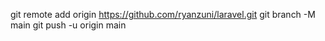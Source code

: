 git remote add origin https://github.com/ryanzuni/laravel.git
git branch -M main
git push -u origin main